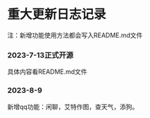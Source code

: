 # 重大更新日志记录
注：新增功能使用方法都会写入README.md文件
### 2023-7-13正式开源
具体内容看README.md文件
### 2023-8-9
新增qq功能：闲聊，艾特作图，查天气，添狗。